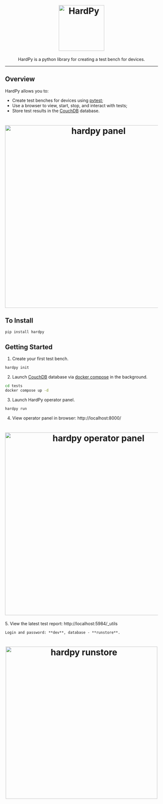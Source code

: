 <h1 align="center">
    <img src="https://raw.githubusercontent.com/everypinio/hardpy/main/docs/img/logo256.png" alt="HardPy" style="width:150px;">
</h1>

<p align="center">
HardPy is a python library for creating a test bench for devices.
</p>

---

## Overview

HardPy allows you to:

* Create test benches for devices using [pytest](https://docs.pytest.org/);
* Use a browser to view, start, stop, and interact with tests;
* Store test results in the [CouchDB](https://couchdb.apache.org/) database.

<h1 align="center">
    <img src="https://raw.githubusercontent.com/everypinio/hardpy/main/docs/img/hardpy_panel.gif" alt="hardpy panel" style="width:600;">
</h1>

## To Install

```bash
pip install hardpy
```

## Getting Started

1. Create your first test bench.

```bash
hardpy init
```

2. Launch [CouchDB](https://couchdb.apache.org/) database via [docker compose](https://docs.docker.com/compose/) in the background.

```bash
cd tests
docker compose up -d
```

3. Launch HardPy operator panel.

```bash
hardpy run
```

4. View operator panel in browser: http://localhost:8000/
  <h1 align="center">
      <img src="https://raw.githubusercontent.com/everypinio/hardpy/main/docs/img/hardpy_operator_panel_hello_hardpy.png"
      alt="hardpy operator panel" style="width:600px;">
  </h1>
5. View the latest test report: http://localhost:5984/_utils

    Login and password: **dev**, database - **runstore**.

  <h1 align="center">
      <img src="https://raw.githubusercontent.com/everypinio/hardpy/main/docs/img/runstore_hello_hardpy.png"
      alt="hardpy runstore" style="width:500px;">
  </h1>
